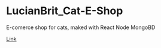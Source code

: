 # LucianBrit_Cat-E-Shop
E-comerce shop for cats, maked with React Node MongoBD

[Link](https://cats-e-shop.onrender.com/)
